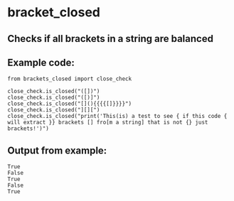 # bracket_closed

## Checks if all brackets in a string are balanced

## Example code:

```
from brackets_closed import close_check

close_check.is_closed("([])")
close_check.is_closed("([)]")
close_check.is_closed("[](){{{{[]}}}}")
close_check.is_closed("][][")
close_check.is_closed("print('This(is) a test to see { if this code { will extract }} brackets [] fro[m a string] that is not {} just brackets!')")
```

## Output from example:

```
True
False
True
False
True
```